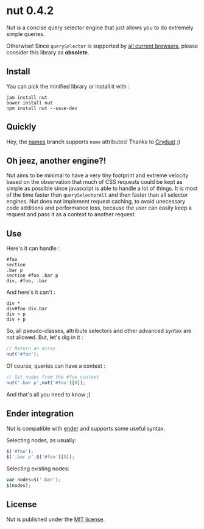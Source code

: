 nut 0.4.2
=========

Nut is a concise query selector engine that just allows you to do extremely simple queries.

Otherwise! Since `querySelector` is supported by [all current browsers](http://caniuse.com/#search=querySelector), please consider this library as __obsolete__.

Install
-------

You can pick the minified library or install it with :

```
jam install nut
bower install nut
npm install nut --save-dev
```

Quickly
-------

Hey, the [names](https://github.com/pyrsmk/nut/tree/names) branch supports `name` attributes! Thanks to [Crydust](https://github.com/Crydust) ;)

Oh jeez, another engine?!
-------------------------

Nut aims to be minimal to have a very tiny footprint and extreme velocity based on the observation that much of CSS requests could be kept as simple as possible since javascript is able to handle a lot of things. It is most of the time faster than `querySelectorAll` and then faster than all selector engines. Nut does not implement request caching, to avoid unecessary code additions and performance loss, because the user can easily keep a request and pass it as a context to another request.

Use
---

Here's it can handle :

```
#foo
section
.bar p
section #foo .bar p
div, #foo, .bar
```

And here's it can't :

```
div *
div#foo div.bar
div > p
div + p
```

So, all pseudo-classes, attribute selectors and other advanced syntax are not allowed. But, let's dig in it :

```javascript
// Return an array
nut('#foo');
```

Of course, queries can have a context :

```javascript
// Get nodes from the #foo context
nut('.bar p',nut('#foo')[0]);
```

And that's all you need to know ;)

Ender integration
-----------------

Nut is compatible with [ender](http://ender.jit.su) and supports some useful syntax.

Selecting nodes, as usually:

```javascript
$('#foo');
$('.bar p',$('#foo')[0]);
```

Selecting existing nodes:

```javascript
var nodes=$('.bar');
$(nodes);
```

License
-------

Nut is published under the [MIT license](http://dreamysource.mit-license.org).
